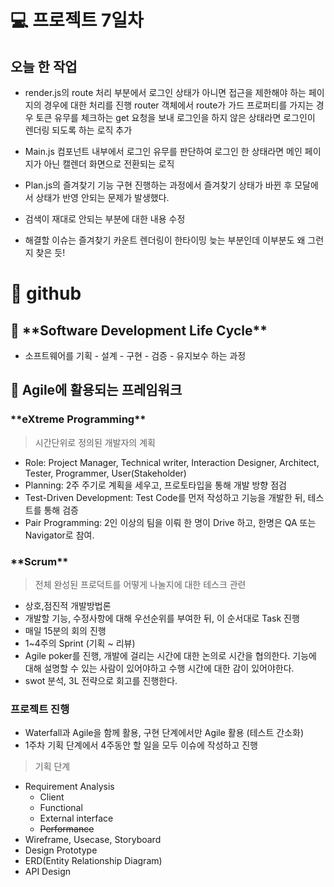 # 💻 프로젝트 7일차

## 오늘 한 작업

- render.js의 route 처리 부분에서 로그인 상태가 아니면 접근을 제한해야 하는 페이지의 경우에 대한 처리를 진행 router 객체에서 route가 가드 프로퍼티를 가지는 경우 토큰 유무를 체크하는 get 요청을 보내 로그인을 하지 않은 상태라면 로그인이 렌더링 되도록 하는 로직 추가

- Main.js 컴포넌트 내부에서 로그인 유무를 판단하여 로그인 한 상태라면 메인 페이지가 아닌 캘렌더 화면으로 전환되는 로직

- Plan.js의 즐겨찾기 기능 구현
  진행하는 과정에서 즐겨찾기 상태가 바뀐 후 모달에서 상태가 반영 안되는 문제가 발생했다.
- 검색이 재대로 안되는 부분에 대한 내용 수정
- 해결할 이슈는 즐겨찾기 카운트 렌더링이 한타이밍 늦는 부분인데 이부분도 왜 그런지 찾은 듯!

# 📖 github

## 🌟 \***\*Software Development Life Cycle\*\***

- 소프트웨어를 기획 - 설계 - 구현 - 검증 - 유지보수 하는 과정

## 🌟 Agile에 활용되는 프레임워크

### \***\*eXtreme Programming\*\***

> 시간단위로 정의된 개발자의 계획

- Role: Project Manager, Technical writer, Interaction Designer, Architect, Tester, Programmer, User(Stakeholder)
- Planning: 2주 주기로 계획을 세우고, 프로토타입을 통해 개발 방향 점검
- Test-Driven Development: Test Code를 먼저 작성하고 기능을 개발한 뒤, 테스트를 통해 검증
- Pair Programming: 2인 이상의 팀을 이뤄 한 명이 Drive 하고, 한명은 QA 또는 Navigator로 참여.

### \***\*Scrum\*\***

> 전체 완성된 프로덕트를 어떻게 나눌지에 대한 테스크 관련

- 상호,점진적 개발방법론
- 개발할 기능, 수정사항에 대해 우선순위를 부여한 뒤, 이 순서대로 Task 진행
- 매일 15분의 회의 진행
- 1~4주의 Sprint (기획 ~ 리뷰)
- Agile poker를 진행, 개발에 걸리는 시간에 대한 논의로 시간을 협의한다.
  기능에 대해 설명할 수 있는 사람이 있어야하고 수행 시간에 대한 감이 있어야한다.
- swot 분석, 3L 전략으로 회고를 진행한다.

### 프로젝트 진행

- Waterfall과 Agile을 함께 활용, 구현 단계에서만 Agile 활용 (테스트 간소화)
- 1주차 기획 단계에서 4주동안 할 일을 모두 이슈에 작성하고 진행

> 기획 단계

- Requirement Analysis
  - Client
  - Functional
  - External interface
  - ~~Performance~~
- Wireframe, Usecase, Storyboard
- Design Prototype
- ERD(Entity Relationship Diagram)
- API Design
